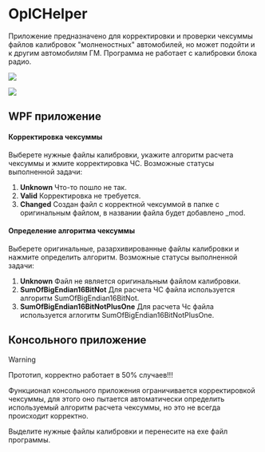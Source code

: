 # OplCHelper

Приложение предназначено для корректировки и проверки чексуммы файлов калибровок "молненостных" автомобилей, но может подойти и к другим автомобилям ГМ. Программа не работает с калибровки блока радио.

![](https://i.imgur.com/Fvod2IX.jpeg)

![](https://i.imgur.com/4wUxrw1.jpeg)

## WPF приложение

#### Корректировка чексуммы
Выберете нужные файлы калибровки, укажите алгоритм расчета чексуммы и жмите корректировка ЧС.
Возможные статусы выполненной задачи:
1. **Unknown** Что-то пошло не так.
2. **Valid** Корректировка не требуется.
3. **Changed** Создан файл с корректной чексуммой в папке с оригинальным файлом, в названии файла будет добавлено _mod.

#### Определение алгоритма чексуммы
Выберете оригинальные, разархивированные файлы калибровки и нажмите определить алгоритм.
Возможные статусы выполненной задачи:
1. **Unknown** Файл не является оригинальным файлом калибровки.
2. **SumOfBigEndian16BitNot** Для расчета ЧС файла используется алгоритм SumOfBigEndian16BitNot.
3. **SumOfBigEndian16BitNotPlusOne** Для расчета Чс файла используется аглогитм SumOfBigEndian16BitNotPlusOne. 

## Консольного приложение 
>[!WARNING]
>Прототип, корректно работает в 50% случаев!!!

Функционал консольного приложения ограничивается корректировкой чексуммы, для этого оно пытается автоматически определить используемый алгоритм расчета чексуммы, но это не всегда происходит корректно.

Выделите нужные файлы калибровки и перенесите на exe файл программы.
